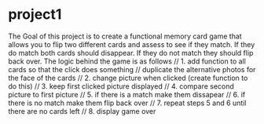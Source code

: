 # project1
The Goal of this project is to create a functional memory card game that allows you to flip two different cards and assess to see if they match.
If they do match both cards should disappear. If they do not match they should flip back over.
The logic behind the game is as follows
// 1. add function to all cards so that the click does something
// duplicate the alternative photos for the face of the cards
// 2. change picture when clicked (create function to do this)
// 3. keep first clicked picture displayed
// 4. compare second picture to first picture
// 5. if there is a match make them dissapear
// 6. if there is no match make them flip back over
// 7. repeat steps 5 and 6 until there are no cards left
// 8. display game over
